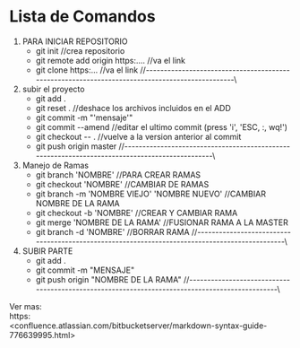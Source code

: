 # Lista de Comandos 
1. PARA INICIAR REPOSITORIO
    * git init                                         //crea repositorio
    * git remote add origin https:....                 //va el link
    * git clone https:... //va el link
//-----------------------------------------------------------------------------------------------\
2. subir el proyecto
    * git add .
    * git reset .                                       //deshace los archivos incluidos en el ADD
    * git commit -m "'mensaje'"
    * git commit --amend 		                        //editar el ultimo commit (press 'i', 'ESC, :, wq!')
    * git checkout -- . 		                        //vuelve a la version anterior al commit
    * git push origin master
//-----------------------------------------------------------------------------------------------\
3. Manejo de Ramas 
    * git branch 'NOMBRE'                               //PARA CREAR RAMAS
    * git checkout 'NOMBRE'                             //CAMBIAR DE RAMAS
    * git branch -m 'NOMBRE VIEJO' 'NOMBRE NUEVO'       //CAMBIAR NOMBRE DE LA RAMA
    * git checkout -b 'NOMBRE'                          //CREAR Y CAMBIAR RAMA
    * git merge 'NOMBRE DE LA RAMA'                     //FUSIONAR RAMA A LA MASTER
    * git branch -d 'NOMBRE'                            //BORRAR RAMA
//-----------------------------------------------------------------------------------------------\
4. SUBIR PARTE
    * git add .
    * git commit -m "MENSAJE"
    * git push origin "NOMBRE DE LA RAMA"
//-----------------------------------------------------------------------------------------------\

Ver mas:\
https:\
<confluence.atlassian.com/bitbucketserver/markdown-syntax-guide-776639995.html\>